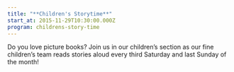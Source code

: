 ```yaml
---
title: "**Children's Storytime**"
start_at: 2015-11-29T10:30:00.000Z
program: childrens-story-time
---
```


Do you love picture books? Join us in our children’s section as our fine children’s team reads stories aloud every third Saturday and last Sunday of the month!